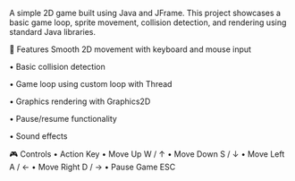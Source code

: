 A simple 2D game built using Java and JFrame. This project showcases a basic game loop, sprite movement, collision detection, and rendering using standard Java libraries.

🚀 Features
Smooth 2D movement with keyboard and mouse input

• Basic collision detection

• Game loop using custom loop with Thread

• Graphics rendering with Graphics2D

• Pause/resume functionality

• Sound effects

🎮 Controls
• Action	Key
• Move Up	W / ↑
• Move Down	S / ↓
• Move Left	A / ←
• Move Right	D / →
• Pause Game	ESC
